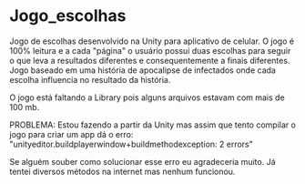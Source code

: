 # Jogo_escolhas
Jogo de escolhas desenvolvido na Unity para aplicativo de celular. O jogo é 100% leitura e a cada "página" o usuário possui duas escolhas 
para seguir o que leva a resultados diferentes e consequentemente a finais diferentes. Jogo baseado em uma história de apocalipse de infectados
onde cada escolha influencia no resultado da história.

O jogo está faltando a Library pois alguns arquivos estavam com mais de 100 mb. 

PROBLEMA: Estou fazendo a partir da Unity mas assim que tento compilar o jogo para criar um app dá o erro: 
"unityeditor.buildplayerwindow+buildmethodexception: 2 errors" 

Se alguém souber como solucionar esse erro eu agradeceria muito. Já tentei diversos métodos na internet mas nenhum funcionou. 
